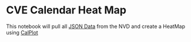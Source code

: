 # CVE Calendar Heat Map

This notebook will pull all [JSON Data](https://nvd.nist.gov/vuln/data-feeds#JSON_FEED) from the NVD and create a HeatMap using [CalPlot](https://pypi.org/project/calplot/)
